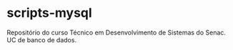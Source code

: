 # scripts-mysql
Repositório do curso Técnico em Desenvolvimento de Sistemas do Senac. UC de banco de dados.
